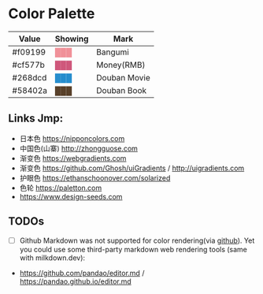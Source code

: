 # Color Palette

<!-- Inspiring by making labels for https://github.com/bGZoCg/2021/issues. -->

|  Value  |           Showing               | Mark |
| ------- | ------------------------------- | ---- |
| #f09199 | <font color="#f09199">███<font> | Bangumi |
| #cf577b | <font color="#cf577b">███<font> | Money(RMB) |
| #268dcd | <font color="#268dcd">███<font> | Douban Movie |
| #58402a | <font color="#58402a">███<font> | Douban Book |

## Links Jmp:

- 日本色 https://nipponcolors.com
- 中国色(山寨) http://zhongguose.com
- 渐变色 https://webgradients.com
- 渐变色 https://github.com/Ghosh/uiGradients / http://uigradients.com
- 护眼色 https://ethanschoonover.com/solarized
- 色轮 https://paletton.com
- https://www.design-seeds.com

## TODOs

- [ ] Github Markdown was not supported for color rendering(via [github](https://docs.github.com/cn/github/writing-on-github/getting-started-with-writing-and-formatting-on-github/basic-writing-and-formatting-syntax#disabling-markdown-rendering)). Yet you could use some third-party markdown web rendering tools (same with milkdown.dev):
- https://github.com/pandao/editor.md / https://pandao.github.io/editor.md
